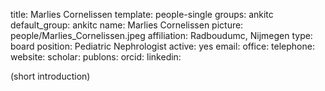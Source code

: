 title: Marlies Cornelissen
template: people-single
groups: ankitc
default_group: ankitc
name: Marlies Cornelissen
picture: people/Marlies_Cornelissen.jpeg
affiliation: Radboudumc, Nijmegen
type: board
position: Pediatric Nephrologist
active: yes
email: 
office: 
telephone: 
website: 
scholar: 
publons: 
orcid: 
linkedin: 

(short introduction)